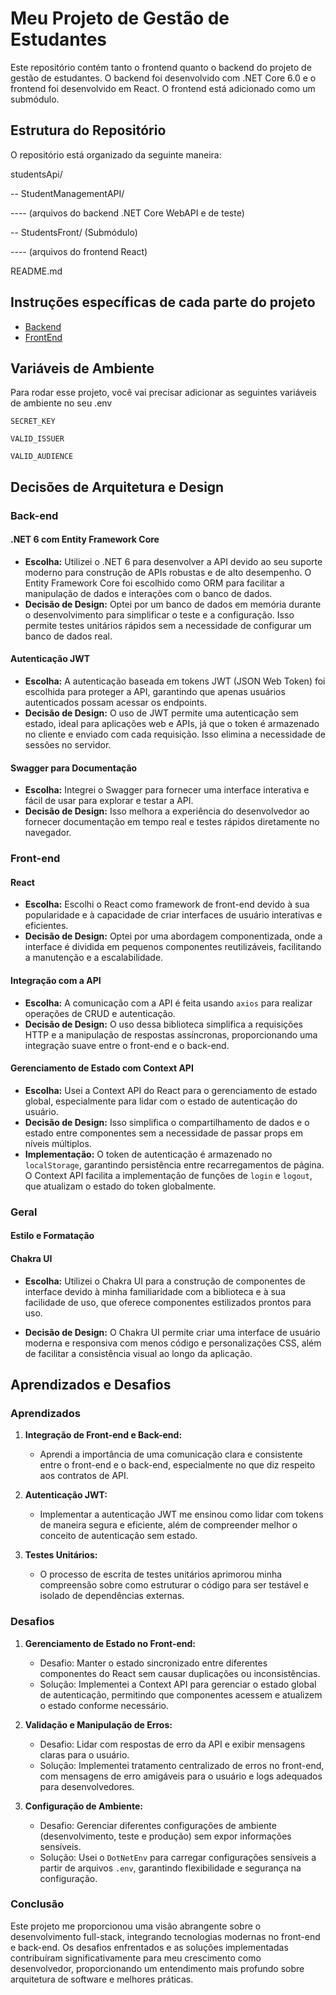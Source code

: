 # Meu Projeto de Gestão de Estudantes

Este repositório contém tanto o frontend quanto o backend do projeto de gestão de estudantes. O backend foi desenvolvido com .NET Core 6.0 e o frontend foi desenvolvido em React. O frontend está adicionado como um submódulo.

## Estrutura do Repositório

O repositório está organizado da seguinte maneira:

studentsApi/

 -- StudentManagementAPI/

 ---- (arquivos do backend .NET Core WebAPI e de teste)

-- StudentsFront/ (Submódulo)

 ---- (arquivos do frontend React)

 README.md


## Instruções específicas de cada parte do projeto

 - [Backend](https://github.com/gabriel-vidile/studentsApi/blob/main/StudentManagementAPI/Readme.md)
 - [FrontEnd](https://github.com/gabriel-vidile/StudentsFront/blob/533e3aa9f33aae3d5b4e3785c344d0af1b4a1772/README.md)



## Variáveis de Ambiente

Para rodar esse projeto, você vai precisar adicionar as seguintes variáveis de ambiente no seu .env

`SECRET_KEY`

`VALID_ISSUER`

`VALID_AUDIENCE`

## Decisões de Arquitetura e Design

### Back-end

#### .NET 6 com Entity Framework Core

- **Escolha:** Utilizei o .NET 6 para desenvolver a API devido ao seu suporte moderno para construção de APIs robustas e de alto desempenho. O Entity Framework Core foi escolhido como ORM para facilitar a manipulação de dados e interações com o banco de dados.
- **Decisão de Design:** Optei por um banco de dados em memória durante o desenvolvimento para simplificar o teste e a configuração. Isso permite testes unitários rápidos sem a necessidade de configurar um banco de dados real.

#### Autenticação JWT

- **Escolha:** A autenticação baseada em tokens JWT (JSON Web Token) foi escolhida para proteger a API, garantindo que apenas usuários autenticados possam acessar os endpoints.
- **Decisão de Design:** O uso de JWT permite uma autenticação sem estado, ideal para aplicações web e APIs, já que o token é armazenado no cliente e enviado com cada requisição. Isso elimina a necessidade de sessões no servidor.

#### Swagger para Documentação

- **Escolha:** Integrei o Swagger para fornecer uma interface interativa e fácil de usar para explorar e testar a API.
- **Decisão de Design:** Isso melhora a experiência do desenvolvedor ao fornecer documentação em tempo real e testes rápidos diretamente no navegador.

### Front-end

#### React

- **Escolha:** Escolhi o React como framework de front-end devido à sua popularidade e à capacidade de criar interfaces de usuário interativas e eficientes.
- **Decisão de Design:** Optei por uma abordagem componentizada, onde a interface é dividida em pequenos componentes reutilizáveis, facilitando a manutenção e a escalabilidade.

#### Integração com a API

- **Escolha:** A comunicação com a API é feita usando `axios` para realizar operações de CRUD e autenticação.
- **Decisão de Design:** O uso dessa biblioteca simplifica a requisições HTTP e a manipulação de respostas assíncronas, proporcionando uma integração suave entre o front-end e o back-end.

#### Gerenciamento de Estado com Context API

- **Escolha:** Usei a Context API do React para o gerenciamento de estado global, especialmente para lidar com o estado de autenticação do usuário.
- **Decisão de Design:** Isso simplifica o compartilhamento de dados e o estado entre componentes sem a necessidade de passar props em níveis múltiplos. 
- **Implementação:** O token de autenticação é armazenado no `localStorage`, garantindo persistência entre recarregamentos de página. O Context API facilita a implementação de funções de `login` e `logout`, que atualizam o estado do token globalmente.

### Geral

#### Estilo e Formatação
#### Chakra UI
- **Escolha:** Utilizei o Chakra UI para a construção de componentes de interface devido à minha familiaridade com a biblioteca e à sua facilidade de uso, que oferece componentes estilizados prontos para uso.

- **Decisão de Design:** O Chakra UI permite criar uma interface de usuário moderna e responsiva com menos código e personalizações CSS, além de facilitar a consistência visual ao longo da aplicação.

## Aprendizados e Desafios

### Aprendizados

1. **Integração de Front-end e Back-end:**
   - Aprendi a importância de uma comunicação clara e consistente entre o front-end e o back-end, especialmente no que diz respeito aos contratos de API.

2. **Autenticação JWT:**
   - Implementar a autenticação JWT me ensinou como lidar com tokens de maneira segura e eficiente, além de compreender melhor o conceito de autenticação sem estado.

3. **Testes Unitários:**
   - O processo de escrita de testes unitários aprimorou minha compreensão sobre como estruturar o código para ser testável e isolado de dependências externas.

### Desafios

1. **Gerenciamento de Estado no Front-end:**
   - Desafio: Manter o estado sincronizado entre diferentes componentes do React sem causar duplicações ou inconsistências.
   - Solução: Implementei a Context API para gerenciar o estado global de autenticação, permitindo que componentes acessem e atualizem o estado conforme necessário.

2. **Validação e Manipulação de Erros:**
   - Desafio: Lidar com respostas de erro da API e exibir mensagens claras para o usuário.
   - Solução: Implementei tratamento centralizado de erros no front-end, com mensagens de erro amigáveis para o usuário e logs adequados para desenvolvedores.

3. **Configuração de Ambiente:**
   - Desafio: Gerenciar diferentes configurações de ambiente (desenvolvimento, teste e produção) sem expor informações sensíveis.
   - Solução: Usei o `DotNetEnv` para carregar configurações sensíveis a partir de arquivos `.env`, garantindo flexibilidade e segurança na configuração.

### Conclusão

Este projeto me proporcionou uma visão abrangente sobre o desenvolvimento full-stack, integrando tecnologias modernas no front-end e back-end. Os desafios enfrentados e as soluções implementadas contribuíram significativamente para meu crescimento como desenvolvedor, proporcionando um entendimento mais profundo sobre arquitetura de software e melhores práticas.


